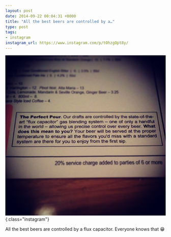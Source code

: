 ```yaml
---
layout: post
date: 2014-09-22 00:04:31 +0000
title: "All the best beers are controlled by a…"
type: post
tags:
- instagram
instagram_url: https://www.instagram.com/p/tOhzgOpt8y/
---
```


![Instagram - tOhzgOpt8y](/img/tOhzgOpt8y.jpg){:class="instagram"}

All the best beers are controlled by a flux capacitor. Everyone knows that 😁
